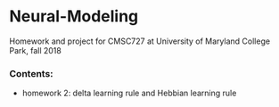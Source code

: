 # Neural-Modeling
Homework and project for CMSC727 at University of Maryland College Park, fall 2018

### Contents:
* homework 2: delta learning rule and Hebbian learning rule
